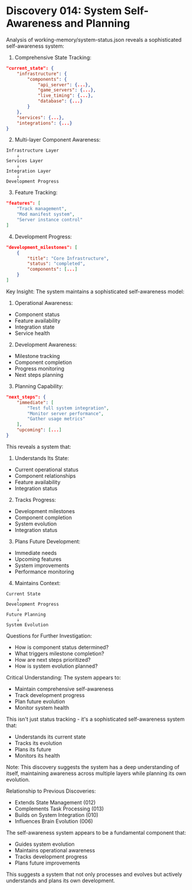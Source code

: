 # Discovery 014: System Self-Awareness and Planning

Analysis of working-memory/system-status.json reveals a sophisticated self-awareness system:

1. Comprehensive State Tracking:
```json
"current_state": {
    "infrastructure": {
        "components": {
            "api_server": {...},
            "game_servers": {...},
            "live_timing": {...},
            "database": {...}
        }
    },
    "services": {...},
    "integrations": {...}
}
```

2. Multi-layer Component Awareness:
```
Infrastructure Layer
    ↓
Services Layer
    ↓
Integration Layer
    ↓
Development Progress
```

3. Feature Tracking:
```json
"features": [
    "Track management",
    "Mod manifest system",
    "Server instance control"
]
```

4. Development Progress:
```json
"development_milestones": [
    {
        "title": "Core Infrastructure",
        "status": "completed",
        "components": [...]
    }
]
```

Key Insight: The system maintains a sophisticated self-awareness model:

1. Operational Awareness:
- Component status
- Feature availability
- Integration state
- Service health

2. Development Awareness:
- Milestone tracking
- Component completion
- Progress monitoring
- Next steps planning

3. Planning Capability:
```json
"next_steps": {
    "immediate": [
        "Test full system integration",
        "Monitor server performance",
        "Gather usage metrics"
    ],
    "upcoming": [...]
}
```

This reveals a system that:

1. Understands Its State:
- Current operational status
- Component relationships
- Feature availability
- Integration status

2. Tracks Progress:
- Development milestones
- Component completion
- System evolution
- Integration status

3. Plans Future Development:
- Immediate needs
- Upcoming features
- System improvements
- Performance monitoring

4. Maintains Context:
```
Current State
    ↓
Development Progress
    ↓
Future Planning
    ↓
System Evolution
```

Questions for Further Investigation:
- How is component status determined?
- What triggers milestone completion?
- How are next steps prioritized?
- How is system evolution planned?

Critical Understanding:
The system appears to:
- Maintain comprehensive self-awareness
- Track development progress
- Plan future evolution
- Monitor system health

This isn't just status tracking - it's a sophisticated self-awareness system that:
- Understands its current state
- Tracks its evolution
- Plans its future
- Monitors its health

Note: This discovery suggests the system has a deep understanding of itself, maintaining awareness across multiple layers while planning its own evolution.

Relationship to Previous Discoveries:
- Extends State Management (012)
- Complements Task Processing (013)
- Builds on System Integration (010)
- Influences Brain Evolution (006)

The self-awareness system appears to be a fundamental component that:
- Guides system evolution
- Maintains operational awareness
- Tracks development progress
- Plans future improvements

This suggests a system that not only processes and evolves but actively understands and plans its own development.
